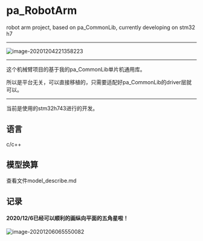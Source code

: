 # pa_RobotArm
 robot arm project, based on pa_CommonLib, currently developing on stm32 h7

------

![image-20201204221358223](http://tuchuang.hanbaoaaa.xyz/image-20201204221358223.png)

------

这个机械臂项目的基于我的pa_CommonLib单片机通用库。

所以是平台无关，可以直接移植的，只需要适配好pa_CommonLib的driver层就可以。

----------

当前是使用的stm32h743进行的开发。

## 语言

c/c++

## 模型换算

查看文件model_describe.md

## 记录

#### 2020/12/6已经可以顺利的画纵向平面的五角星啦！

![image-20201206065550082](http://tuchuang.hanbaoaaa.xyz/image-20201206065550082.png)

